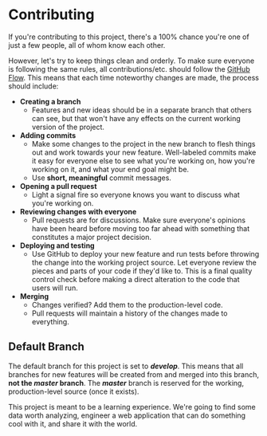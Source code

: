 # Contributing

If you're contributing to this project, there's a 100% chance you're one of just a few people, all of whom know each other.

However, let's try to keep things clean and orderly. To make sure everyone is following the same rules, all contributions/etc. should follow the [GitHub Flow](https://guides.github.com/introduction/flow/). This means that each time noteworthy changes are made, the process should include:

* **Creating a branch**
  * Features and new ideas should be in a separate branch that others can see, but that won't have any effects on the current working version of the project.
* **Adding commits**
  * Make some changes to the project in the new branch to flesh things out and work towards your new feature. Well-labeled commits make it easy for everyone else to see what you're working on, how you're working on it, and what your end goal might be.
  * Use **short, meaningful** commit messages.
* **Opening a pull request**
  * Light a signal fire so everyone knows you want to discuss what you're working on.
* **Reviewing changes with everyone**
  * Pull requests are for discussions. Make sure everyone's opinions have been heard before moving too far ahead with something that constitutes a major project decision.
* **Deploying and testing**
  * Use GitHub to deploy your new feature and run tests before throwing the change into the working project source. Let everyone review the pieces and parts of your code if they'd like to. This is a final quality control check before making a direct alteration to the code that users will run.
* **Merging**
  * Changes verified? Add them to the production-level code.
  * Pull requests will maintain a history of the changes made to everything.
  
## Default Branch

The default branch for this project is set to **_develop_**. This means that all branches for new features will be created from and merged into this branch, **not the _master_ branch**. The **_master_** branch is reserved for the working, production-level source (once it exists).
  
This project is meant to be a learning experience. We're going to find some data worth analyzing, engineer a web application that can do something cool with it, and share it with the world.
